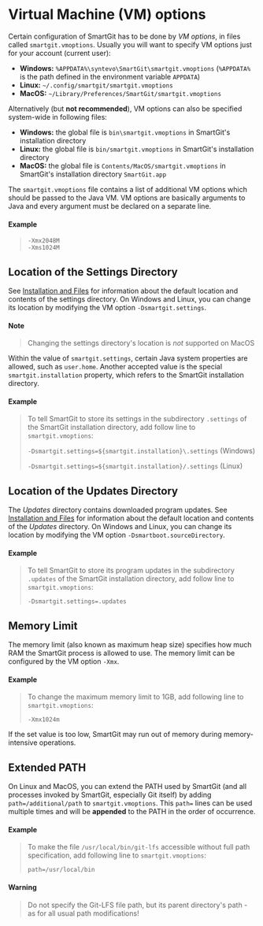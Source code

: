 # Virtual Machine (VM) options

Certain configuration of SmartGit has to be done by *VM options*, in files called `smartgit.vmoptions`. Usually you will want to specify VM options just for your account (current user):

- **Windows:** `%APPDATA%\syntevo\SmartGit\smartgit.vmoptions` (`%APPDATA%` is the path defined in the environment variable `APPDATA`)
- **Linux:** `~/.config/smartgit/smartgit.vmoptions`
- **MacOS:** `~/Library/Preferences/SmartGit/smartgit.vmoptions`

Alternatively (but **not recommended**), VM options can also be specified system-wide in following files:

- **Windows:** the global file is `bin\smartgit.vmoptions` in SmartGit's installation directory
- **Linux:** the global file is `bin/smartgit.vmoptions` in SmartGit's installation directory
- **MacOS:** the global file is `Contents/MacOS/smartgit.vmoptions` in SmartGit's installation directory `SmartGit.app`

The `smartgit.vmoptions` file contains a list of additional VM options which should be passed to the Java VM. VM options are basically arguments to Java and every argument must be declared on a separate line.

#### Example

> ``` text
> -Xmx2048M
> -Xms1024M
> ```

## Location of the Settings Directory

See [Installation and Files](../../Installation/Installation-and-Files.md) for information about the default location and contents of the settings directory. On Windows and Linux, you can change its location by modifying the VM option `-Dsmartgit.settings`.

#### Note

> Changing the settings directory's location is *not* supported on MacOS

Within the value of `smartgit.settings`, certain Java system properties are allowed, such as `user.home`. 
Another accepted value is the special `smartgit.installation` property, which refers to the SmartGit installation directory.

#### Example

> To tell SmartGit to store its settings in the subdirectory `.settings` of the SmartGit installation directory, add follow line to `smartgit.vmoptions`:
>
>`-Dsmartgit.settings=${smartgit.installation}\.settings` (Windows)
>
>`-Dsmartgit.settings=${smartgit.installation}/.settings` (Linux)

## Location of the Updates Directory

The *Updates* directory contains downloaded program updates. See [Installation and Files](../../Installation/Installation-and-Files.md) for information about the default location and contents of the *Updates* directory. On Windows and Linux, you can change its location by modifying the VM option `-Dsmartboot.sourceDirectory`.

#### Example

> To tell SmartGit to store its program updates in the subdirectory `.updates` of the SmartGit installation directory, add follow line to `smartgit.vmoptions`:
>
>`-Dsmartgit.settings=.updates`

## Memory Limit

The memory limit (also known as maximum heap size) specifies how much RAM the SmartGit process is allowed to use. The memory limit can be configured by the VM option `-Xmx`.

#### Example

> To change the maximum memory limit to 1GB, add following line to `smartgit.vmoptions`:
>
>`-Xmx1024m`

If the set value is too low, SmartGit may run out of memory during memory-intensive operations.

## Extended PATH

On Linux and MacOS, you can extend the PATH used by SmartGit (and all processes invoked by SmartGit, especially Git itself) by adding `path=/additional/path` to `smartgit.vmoptions`. This `path=` lines can be used multiple times and will be **appended** to the PATH in the order of occurrence.

#### Example

> To make the file `/usr/local/bin/git-lfs` accessible without full path specification, add following line to `smartgit.vmoptions`:
>
>`path=/usr/local/bin`

#### Warning

> Do not specify the Git-LFS file path, but its parent directory's path - as for all usual path modifications!


